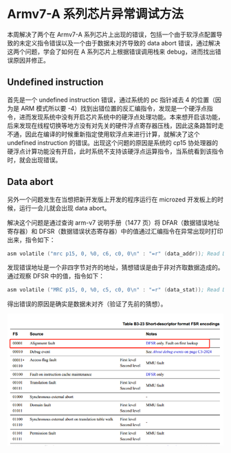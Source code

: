 # Armv7-A 系列芯片异常调试方法

本周解决了两个在 Armv7-A 系列芯片上出现的错误，包括一个由于软浮点配置导致的未定义指令错误以及一个由于数据未对齐导致的 data abort 错误，通过解决这两个问题，学会了如何在 A 系列芯片上根据错误调用栈来 debug，进而找出错误原因并修正。

## Undefined instruction

首先是一个 undefined instruction 错误，通过系统的 pc 指针减去 4 的位置（因为是 ARM 模式所以要 -4）找到出错位置的反汇编指令，发现是一个硬浮点指令，进而发现系统中没有开启芯片系统中的硬浮点处理功能。本来想开启该功能，后来发现在线程切换等地方没有对先关的硬件浮点寄存器压栈，因此这条路暂时走不通，因此在编译的时候重新指定使用软浮点来进行计算，就解决了这个 undefined instruction 的错误。出现这个问题的原因是系统的 cp15 协处理器的硬浮点计算功能没有开启，此时系统不支持该硬浮点运算指令，当系统看到该指令时，就会出现错误。

## Data abort

另外一个问题发生在当想把新开发版上开发的程序运行在 microzed 开发板上的时候，运行一会儿就会出现 data abort。

解决这个问题是通过查询 arm-v7 说明手册（1477 页）将 DFAR（数据错误地址寄存器）和 DFSR（数据错误状态寄存器）中的值通过汇编指令在异常出现时打印出来，指令如下：

```asm
asm volatile ("mrc p15, 0, %0, c6, c0, 0\n" : "=r" (data_addr)); Read DFAR into data_addr
```

发现错误地址是一个非四字节对齐的地址，猜想错误是由于非对齐取数据造成的。通过观察 DFSR 中的值，指令如下：

```asm
asm volatile ("MRC p15, 0, %0, c5, c0, 0\n" : "=r" (data_stat)); Read DFSR into data_stat
```

得出错误的原因是确实是数据未对齐（验证了先前的猜想）。

![data status](figures/1593397701371.png)






